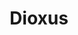 ---
codehost: https://github.com/dioxuslabs/dioxus
logohandle: dioxuslabs
sort: dioxus
title: Dioxus
twitter: https://x.com/dioxuslabs
website: https://dioxuslabs.com/
---